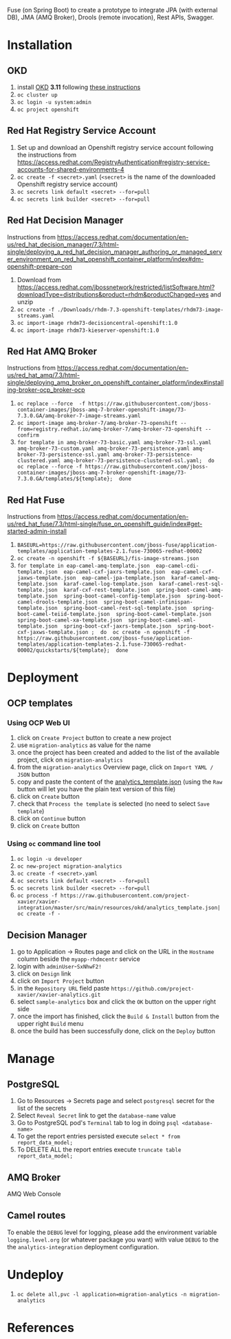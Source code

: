 Fuse (on Spring Boot) to create a prototype to integrate JPA (with external DB), JMA (AMQ Broker), Drools (remote invocation), Rest APIs, Swagger.
# Installation

## OKD
1. install [OKD](https://www.okd.io/) **3.11** following [these instructions](https://github.com/openshift/origin/blob/v3.11.0/docs/cluster_up_down.md)
1. `oc cluster up`
1. `oc login -u system:admin`
1. `oc project openshift`

## Red Hat Registry Service Account
1. Set up and download an Openshift registry service account following the instructions from https://access.redhat.com/RegistryAuthentication#registry-service-accounts-for-shared-environments-4
1. `oc create -f <secret>.yaml` (`<secret>` is the name of the downloaded Openshift registry service account)
1. `oc secrets link default <secret> --for=pull`
1. `oc secrets link builder <secret> --for=pull`

## Red Hat Decision Manager
Instructions from https://access.redhat.com/documentation/en-us/red_hat_decision_manager/7.3/html-single/deploying_a_red_hat_decision_manager_authoring_or_managed_server_environment_on_red_hat_openshift_container_platform/index#dm-openshift-prepare-con
1. Download from https://access.redhat.com/jbossnetwork/restricted/listSoftware.html?downloadType=distributions&product=rhdm&productChanged=yes and unzip
1. `oc create -f ./Downloads/rhdm-7.3-openshift-templates/rhdm73-image-streams.yaml`
1. `oc import-image rhdm73-decisioncentral-openshift:1.0`
1. `oc import-image rhdm73-kieserver-openshift:1.0`

## Red Hat AMQ Broker
Instructions from https://access.redhat.com/documentation/en-us/red_hat_amq/7.3/html-single/deploying_amq_broker_on_openshift_container_platform/index#installing-broker-ocp_broker-ocp
1. `oc replace --force  -f https://raw.githubusercontent.com/jboss-container-images/jboss-amq-7-broker-openshift-image/73-7.3.0.GA/amq-broker-7-image-streams.yaml`
1. `oc import-image amq-broker-7/amq-broker-73-openshift --from=registry.redhat.io/amq-broker-7/amq-broker-73-openshift --confirm`
1. `for template in amq-broker-73-basic.yaml amq-broker-73-ssl.yaml amq-broker-73-custom.yaml amq-broker-73-persistence.yaml amq-broker-73-persistence-ssl.yaml amq-broker-73-persistence-clustered.yaml amq-broker-73-persistence-clustered-ssl.yaml;  do  oc replace --force -f https://raw.githubusercontent.com/jboss-container-images/jboss-amq-7-broker-openshift-image/73-7.3.0.GA/templates/${template};  done`

## Red Hat Fuse
Instructions from https://access.redhat.com/documentation/en-us/red_hat_fuse/7.3/html-single/fuse_on_openshift_guide/index#get-started-admin-install
1. `BASEURL=https://raw.githubusercontent.com/jboss-fuse/application-templates/application-templates-2.1.fuse-730065-redhat-00002`
1. `oc create -n openshift -f ${BASEURL}/fis-image-streams.json`
1. `for template in eap-camel-amq-template.json  eap-camel-cdi-template.json  eap-camel-cxf-jaxrs-template.json  eap-camel-cxf-jaxws-template.json  eap-camel-jpa-template.json  karaf-camel-amq-template.json  karaf-camel-log-template.json  karaf-camel-rest-sql-template.json  karaf-cxf-rest-template.json  spring-boot-camel-amq-template.json  spring-boot-camel-config-template.json  spring-boot-camel-drools-template.json  spring-boot-camel-infinispan-template.json  spring-boot-camel-rest-sql-template.json  spring-boot-camel-teiid-template.json  spring-boot-camel-template.json  spring-boot-camel-xa-template.json  spring-boot-camel-xml-template.json  spring-boot-cxf-jaxrs-template.json  spring-boot-cxf-jaxws-template.json ;  do  oc create -n openshift -f  https://raw.githubusercontent.com/jboss-fuse/application-templates/application-templates-2.1.fuse-730065-redhat-00002/quickstarts/${template};  done`

# Deployment

## OCP templates
### Using OCP Web UI
1. click on `Create Project` button to create a new project
1. use `migration-analytics` as value for the name
1. once the project has been created and added to the list of the available project, click on `migration-analytics`
1. from the `migration-analytics` Overview page, click on `Import YAML / JSON` button
1. copy and paste the content of the [analytics_template.json](src/main/resources/okd/analytics_template.json) (using the `Raw` button will let you have the plain text version of this file)
1. click on `Create` button
1. check that `Process the template` is selected (no need to select `Save template`)
1. click on `Continue` button
1. click on `Create` button
### Using `oc` command line tool
1. `oc login -u developer`
1. `oc new-project migration-analytics`
1. `oc create -f <secret>.yaml`
1. `oc secrets link default <secret> --for=pull`
1. `oc secrets link builder <secret> --for=pull`
1. `oc process -f https://raw.githubusercontent.com/project-xavier/xavier-integration/master/src/main/resources/okd/analytics_template.json| oc create -f -`

## Decision Manager
1. go to Application -> Routes page and click on the URL in the `Hostname` column beside the `myapp-rhdmcentr` service
1. login with `adminUser`-`SxNhwF2!`
1. click on `Design` link
1. click on `Import Project` button
1. in the `Repository URL` field paste `https://github.com/project-xavier/xavier-analytics.git`
1. select `sample-analytics` box and click the `OK` button on the upper right side
1. once the import has finished, click the `Build & Install` button from the upper right `Build` menu
1. once the build has been successfully done, click on the `Deploy` button

# Manage

## PostgreSQL
1. Go to Resources -> Secrets page and select `postgresql` secret for the list of the secrets
1. Select `Reveal Secret` link to get the `database-name` value
1. Go to PostgreSQL pod's `Terminal` tab to log in doing `psql <database-name>`
1. To get the report entries persisted execute `select * from report_data_model;`
1. To DELETE ALL the report entries execute `truncate table report_data_model;`
## AMQ Broker
AMQ Web Console
## Camel routes
To enable the `DEBUG` level for logging, please add the environment variable `logging.level.org` (or whatever package you want) with value `DEBUG` to the the `analytics-integration` deployment configuration. 
# Undeploy
1. `oc delete all,pvc -l application=migration-analytics -n migration-analytics`

# References
